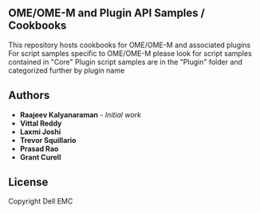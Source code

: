 ## OME/OME-M and Plugin API Samples / Cookbooks

This repository hosts cookbooks for OME/OME-M and associated plugins
For script samples specific to OME/OME-M please look for script samples contained in "Core"
Plugin script samples are in the "Plugin" folder and categorized further by plugin name

## Authors

* **Raajeev Kalyanaraman** - *Initial work*
* **Vittal Reddy**
* **Laxmi Joshi** 
* **Trevor Squillario**
* **Prasad Rao**
* **Grant Curell**

## License

Copyright Dell EMC
